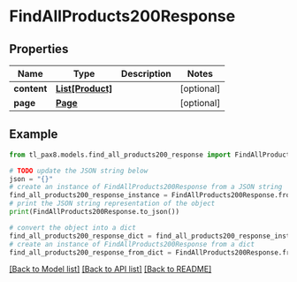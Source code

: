 # FindAllProducts200Response


## Properties

Name | Type | Description | Notes
------------ | ------------- | ------------- | -------------
**content** | [**List[Product]**](Product.md) |  | [optional] 
**page** | [**Page**](Page.md) |  | [optional] 

## Example

```python
from tl_pax8.models.find_all_products200_response import FindAllProducts200Response

# TODO update the JSON string below
json = "{}"
# create an instance of FindAllProducts200Response from a JSON string
find_all_products200_response_instance = FindAllProducts200Response.from_json(json)
# print the JSON string representation of the object
print(FindAllProducts200Response.to_json())

# convert the object into a dict
find_all_products200_response_dict = find_all_products200_response_instance.to_dict()
# create an instance of FindAllProducts200Response from a dict
find_all_products200_response_from_dict = FindAllProducts200Response.from_dict(find_all_products200_response_dict)
```
[[Back to Model list]](../README.md#documentation-for-models) [[Back to API list]](../README.md#documentation-for-api-endpoints) [[Back to README]](../README.md)


